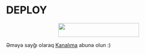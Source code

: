 # DEPLOY

<p align="center"><a href="https://heroku.com/deploy?template=https://github.com/yusiqo/itirafBotu/"> <img src="https://img.shields.io/badge/Deploy%20To%20Heroku-red?style=for-the-badge&logo=heroku" width="220" height="38.45"/></a></p>

Əməyə sayğı olaraq [Kanalıma](t.me/ceoxens) abunə olun :)
